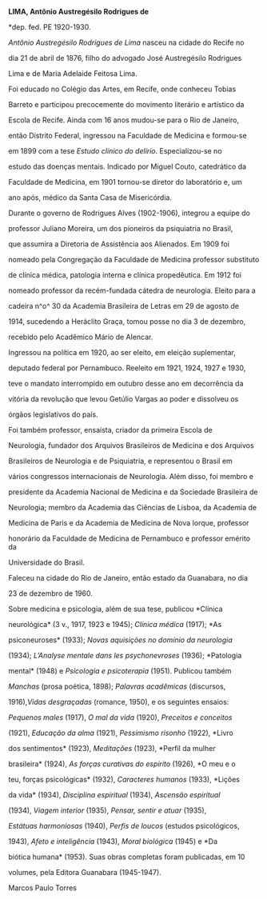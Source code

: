**LIMA, Antônio Austregésilo Rodrigues de**



\*dep. fed. PE 1920-1930.



*Antônio Austregésilo Rodrigues de Lima* nasceu na cidade do Recife no

dia 21 de abril de 1876, filho do advogado José Austregésilo Rodrigues

Lima e de Maria Adelaide Feitosa Lima.



Foi educado no Colégio das Artes, em Recife, onde conheceu Tobias

Barreto e participou precocemente do movimento literário e artístico da

Escola de Recife. Ainda com 16 anos mudou-se para o Rio de Janeiro,

então Distrito Federal, ingressou na Faculdade de Medicina e formou-se

em 1899 com a tese *Estudo clínico do delírio*. Especializou-se no

estudo das doenças mentais. Indicado por Miguel Couto, catedrático da

Faculdade de Medicina, em 1901 tornou-se diretor do laboratório e, um

ano após, médico da Santa Casa de Misericórdia.



Durante o governo de Rodrigues Alves (1902-1906), integrou a equipe do

professor Juliano Moreira, um dos pioneiros da psiquiatria no Brasil,

que assumira a Diretoria de Assistência aos Alienados. Em 1909 foi

nomeado pela Congregação da Faculdade de Medicina professor substituto

de clínica médica, patologia interna e clínica propedêutica. Em 1912 foi

nomeado professor da recém-fundada cátedra de neurologia. Eleito para a

cadeira n^o^ 30 da Academia Brasileira de Letras em 29 de agosto de

1914, sucedendo a Heráclito Graça, tomou posse no dia 3 de dezembro,

recebido pelo Acadêmico Mário de Alencar.



Ingressou na política em 1920, ao ser eleito, em eleição suplementar,

deputado federal por Pernambuco. Reeleito em 1921, 1924, 1927 e 1930,

teve o mandato interrompido em outubro desse ano em decorrência da

vitória da revolução que levou Getúlio Vargas ao poder e dissolveu os

órgãos legislativos do país.



Foi também professor, ensaísta, criador da primeira Escola de

Neurologia, fundador dos Arquivos Brasileiros de Medicina e dos Arquivos

Brasileiros de Neurologia e de Psiquiatria, e representou o Brasil em

vários congressos internacionais de Neurologia. Além disso, foi membro e

presidente da Academia Nacional de Medicina e da Sociedade Brasileira de

Neurologia; membro da Academia das Ciências de Lisboa, da Academia de

Medicina de Paris e da Academia de Medicina de Nova Iorque, professor

honorário da Faculdade de Medicina de Pernambuco e professor emérito da

Universidade do Brasil.



Faleceu na cidade do Rio de Janeiro, então estado da Guanabara, no dia

23 de dezembro de 1960.



Sobre medicina e psicologia, além de sua tese, publicou *Clínica

neurológica* (3 v., 1917, 1923 e 1945); *Clínica médica* (1917); *As

psiconeuroses* (1933); *Novas aquisições no domínio da neurologia*

(1934); *L’Analyse mentale dans les psychonevroses* (1936); *Patologia

mental* (1948) e *Psicologia e psicoterapia* (1951). Publicou também

*Manchas* (prosa poética, 1898); *Palavras acadêmicas* (discursos,

1916),*Vidas desgraçadas* (romance, 1950), e os seguintes ensaios:

*Pequenos males* (1917), *O mal da vida* (1920), *Preceitos e conceitos*

(1921), *Educação da alma* (1921), *Pessimismo risonho* (1922), *Livro

dos sentimentos* (1923), *Meditações* (1923), *Perfil da mulher

brasileira* (1924), *As forças curativas do espírito* (1926), *O meu e o

teu, forças psicológicas* (1932), *Caracteres humanos* (1933), *Lições

da vida* (1934), *Disciplina espiritual* (1934), *Ascensão espiritual*

(1934), *Viagem interior* (1935), *Pensar, sentir e atuar* (1935),

*Estátuas harmoniosas* (1940), *Perfis de loucos* (estudos psicológicos,

1943), *Afeto e inteligência* (1943), *Moral biológica* (1945) e *Da

biótica humana* (1953). Suas obras completas foram publicadas, em 10

volumes, pela Editora Guanabara (1945-1947).



Marcos Paulo Torres



